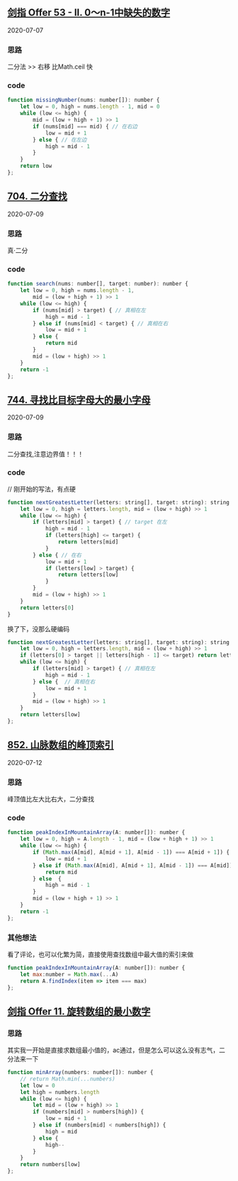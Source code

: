 
## [剑指 Offer 53 - II. 0～n-1中缺失的数字](https://leetcode-cn.com/problems/que-shi-de-shu-zi-lcof/)
2020-07-07
### 思路 
二分法  >> 右移 比Math.ceil 快
### code
```js
function missingNumber(nums: number[]): number {
    let low = 0, high = nums.length - 1, mid = 0
    while (low <= high) {
        mid = (low + high + 1) >> 1
        if (nums[mid] === mid) { // 在右边
            low = mid + 1
        } else { // 在左边
            high = mid - 1
        }
    }
    return low
};
```

## [704. 二分查找](https://leetcode-cn.com/problems/binary-search/)
2020-07-09
### 思路
真·二分
### code
```js
function search(nums: number[], target: number): number {
    let low = 0, high = nums.length - 1,
        mid = (low + high + 1) >> 1
    while (low <= high) {
        if (nums[mid] > target) { // 真相在左
            high = mid - 1
        } else if (nums[mid] < target) { // 真相在右
            low = mid + 1
        } else {
            return mid
        }
        mid = (low + high) >> 1
    }
    return -1
};
```

## [744. 寻找比目标字母大的最小字母](https://leetcode-cn.com/problems/find-smallest-letter-greater-than-target/)
2020-07-09
### 思路
二分查找,注意边界值！！！
### code
// 刚开始的写法，有点硬
```js
function nextGreatestLetter(letters: string[], target: string): string {
    let low = 0, high = letters.length, mid = (low + high) >> 1
    while (low <= high) {
        if (letters[mid] > target) { // target 在左
            high = mid - 1
            if (letters[high] <= target) {
                return letters[mid]
            }
        } else { // 在右
            low = mid + 1
            if (letters[low] > target) {
                return letters[low]
            }
        }
        mid = (low + high) >> 1
    }
    return letters[0]
}
```
换了下，没那么硬编码
```js
function nextGreatestLetter(letters: string[], target: string): string {
    let low = 0, high = letters.length, mid = (low + high) >> 1
    if (letters[0] > target || letters[high - 1] <= target) return letters[0]
    while (low <= high) {
        if (letters[mid] > target) { // 真相在左
            high = mid - 1
        } else {  // 真相在右
            low = mid + 1
        }
        mid = (low + high) >> 1
    }
    return letters[low]
};
```

## [852. 山脉数组的峰顶索引](https://leetcode-cn.com/problems/peak-index-in-a-mountain-array/)
2020-07-12
### 思路
峰顶值比左大比右大，二分查找
### code
```js
function peakIndexInMountainArray(A: number[]): number {
    let low = 0, high = A.length - 1, mid = (low + high + 1) >> 1
    while (low <= high) {
        if (Math.max(A[mid], A[mid + 1], A[mid - 1]) === A[mid + 1]) {
            low = mid + 1
        } else if (Math.max(A[mid], A[mid + 1], A[mid - 1]) === A[mid]) {
            return mid
        } else  {
            high = mid - 1
        }
        mid = (low + high + 1) >> 1
    }
    return -1
};
```
### 其他想法
看了评论，也可以化繁为简，直接使用查找数组中最大值的索引来做
```js
function peakIndexInMountainArray(A: number[]): number {
    let max:number = Math.max(...A)
    return A.findIndex(item => item === max)
};
```

## [剑指 Offer 11. 旋转数组的最小数字](https://leetcode-cn.com/problems/xuan-zhuan-shu-zu-de-zui-xiao-shu-zi-lcof/)
### 思路
其实我一开始是直接求数组最小值的，ac通过，但是怎么可以这么没有志气，二分法来一下
```js
function minArray(numbers: number[]): number {
    // return Math.min(...numbers)
    let low = 0
    let high = numbers.length
    while (low <= high) { 
        let mid = (low + high) >> 1
        if (numbers[mid] > numbers[high]) {
            low = mid + 1
        } else if (numbers[mid] < numbers[high]) {
            high = mid
        } else {
            high--
        }
    }
    return numbers[low]
};
```

